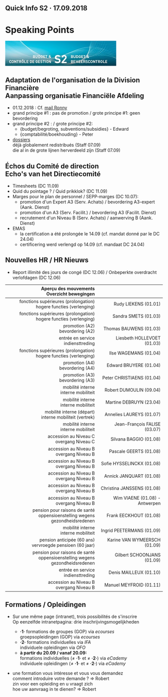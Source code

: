<link rel="stylesheet" href="S2.css">

## Quick Info S2 &middot; 17.09.2018

# Speaking Points

![](header.jpg)

## Adaptation de l'organisation de la Division Financière<br>Aanpassing organisatie Financiële Afdeling

* 01.12.2018 : Cf. [mail Ronny](Mail_RDebbaut_20180907.pdf)
* grand principe #1 : pas de promotion / grote principe #1: geen bevordering
* grand principe #2 : / grote principe #2: 
    * {budget/begroting, subventions/subsidies} - Edward
    * {comptabilité/boekhouding} - Peter
* [dossiers](Taken_RDebbaut.pdf)<br>déjà globalement redistribués  (Staff 07.09)<br>die al in de grote lijnen herverdeeld zijn (Staff 07.09)

## &Eacute;chos du Comité de direction<br>Echo's van het Directiecomité

* Timesheets (DC 11.09)
* Quid du pointage ? / Quid prikklok? (DC 11.09)
* Marges pour le plan de personnel / SEPP-marges (DC 10.07): 
    * promotion d'un Expert A3 (Serv. Achats) / bevordering A3-expert (Aank. Dienst) 
    * promotion d'un A3 (Serv. Facilit.) / bevordering A3 (Facilit. Dienst)
    * recrutement d'un Niveau B (Serv. Achats) / aanwerving B (Aank. Dienst)
* EMAS
    * la certification a été prolongée le 14.09 (cf. mandat donné par le DC 24.04)
    * certificering werd verlengd op 14.09 (cf. mandaat DC 24.04)

## Nouvelles HR / HR Nieuws

* Report illimité des jours de congé (DC 12.06) / Onbeperkte overdracht verlofdagen (DC 12.06)

| Aperçu des mouvements<br>Overzicht bewegingen | &nbsp; |
| ---: | ---: |
|fonctions supérieures (prolongation)<br>hogere functies (verlenging) | Rudy LIEKENS (01.01)
fonctions supérieures (prolongation)<br>hogere functies (verlenging) | Sandra SMETS (01.03)
promotion (A2)<br>bevordering (A2) | Thomas BAUWENS (01.03)
entrée en service<br>indiensttreding | Liesbeth HOLLEVOET (01.03)
fonctions supérieures (prolongation)<br>hogere functies (verlenging) | Ilse WAGEMANS (01.04)
promotion (A4)<br>bevordering (A4) | Edward BRUYERE (01.04)
promotion (A3)<br>bevordering (A3) | Peter CHRISTIAENS (01.04)
mobilité interne<br>interne mobiliteit | Robert DUMOULIN (09.04)
mobilité interne<br>interne mobiliteit | Martine DEBRUYN (23.04)
mobilité interne (départ)<br>interne mobiliteit (vertrek) | Annelies LAUREYS (01.07)
mobilité interne<br>interne mobiliteit | Jean-François FALISE (03.07)
accession au Niveau C<br>overgang Niveau C | Silvana BAGGIO (01.08)
accession au Niveau B<br>overgang Niveau B | Pascale GEERTS (01.08)
accession au Niveau B<br>overgang Niveau B | Sofie HYSSELINCKX (01.08)
accession au Niveau B<br>overgang Niveau B | Annick JANQUART (01.08)
accession au Niveau B<br>overgang Niveau B | Christina JANSSENS (01.08)
accession au Niveau B<br>overgang Niveau B | Wim VIAENE (01.08) - Antwerpen
pension pour raisons de santé<br>oppensioenstelling wegens gezondheidsredenen | Frank EECKHOUT (01.08)
mobilité interne<br>interne mobiliteit | Ingrid PEETERMANS (01.09)
pension anticipée (60 ans)<br>vervroegde pensioen (60 jaar) | Karine VAN WYMEERSCH (01.09)
| pension pour raisons de santé<br>oppensioenstelling wegens gezondheidsredenen | Gilbert SCHOONJANS (01.09)
entrée en service<br>indiensttreding | Denis MAILLEUX (01.10)
accession au Niveau B<br>overgang Niveau B | Manuel MEYFROID (01.11)

## Formations / Opleidingen

* Sur une même page (intranet), trois possibilités de s'inscrire<br>Op eenzelfde intranetpagina: drie inschrijvingsmogelijkheden

    * **&middot;1&middot;** formations de groupes (GOP) via *ecourses*<br>groepsopleidingen (GOP) via *ecourses*
    * **&middot;2&middot;** formations individuelles via *IFA*<br>individuele opleidingen via *OFO*
    * **à partir du 20.09 / vanaf 20.09:**<br>formations individuelles (&ne; **&middot;1&middot;** et &ne; **&middot;2&middot;**) via *eCademy*<br>individuele opleidingen (&ne; **&middot;1&middot;** et &ne; **&middot;2&middot;**) via *eCademy*
* une formation vous intéresse et vous vous demandez<br>comment introduire votre demande ? =&gt; Robert<br>zin voor een opleiding en u vraagt zich<br>hoe uw aanvraag in te dienen? =&gt; Robert
